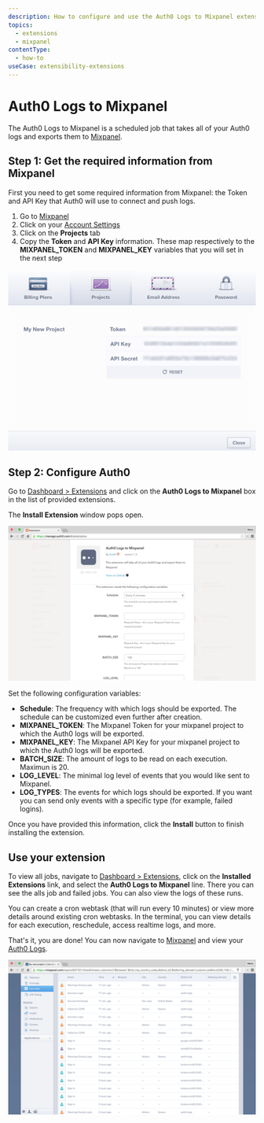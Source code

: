 ```yaml
---
description: How to configure and use the Auth0 Logs to Mixpanel extension.
topics:
  - extensions
  - mixpanel
contentType:
  - how-to
useCase: extensibility-extensions
---
```


# Auth0 Logs to Mixpanel

The Auth0 Logs to Mixpanel is a scheduled job that takes all of your Auth0 logs and exports them to [Mixpanel](https://mixpanel.com).

## Step 1: Get the required information from Mixpanel

First you need to get some required information from Mixpanel: the Token and API Key that Auth0 will use to connect and push logs.

1. Go to [Mixpanel](https://mixpanel.com)
1. Click on your [Account Settings](https://mixpanel.com/account/)
1. Click on the **Projects** tab
1. Copy the **Token** and **API Key** information. These map respectively to the **MIXPANEL_TOKEN** and **MIXPANEL_KEY** variables that you will set in the next step

![Get keys from Mixpanel](/media/articles/extensions/mixpanel/mixpanel-project-info.png)

## Step 2: Configure Auth0

Go to [Dashboard > Extensions](${manage_url}/#/extensions) and click on the **Auth0 Logs to Mixpanel** box in the list of provided extensions. 

The **Install Extension** window pops open.

![Install Auth0 Extension](/media/articles/extensions/mixpanel/extension-mgmt-mixpanel.png)

Set the following configuration variables:
- **Schedule**: The frequency with which logs should be exported. The schedule can be customized even further after creation.
- **MIXPANEL_TOKEN**: The Mixpanel Token for your mixpanel project to which the Auth0 logs will be exported.
- **MIXPANEL_KEY**: The Mixpanel API Key for your mixpanel project to which the Auth0 logs will be exported.
- **BATCH_SIZE**: The amount of logs to be read on each execution. Maximun is 20.
- **LOG_LEVEL**: The minimal log level of events that you would like sent to Mixpanel.
- **LOG_TYPES**: The events for which logs should be exported.  If you want you can send only events with a specific type (for example, failed logins).

Once you have provided this information, click the **Install** button to finish installing the extension.

## Use your extension

To view all jobs, navigate to [Dashboard > Extensions](${manage_url}/#/extensions), click on the **Installed Extensions** link, and select the **Auth0 Logs to Mixpanel** line. There you can see the alls job and failed jobs. You can also view the logs of these runs.

You can create a cron webtask (that will run every 10 minutes) or view more details around existing cron webtasks. In the terminal, you can view details for each execution, reschedule, access realtime logs, and more.

That's it, you are done! You can now navigate to [Mixpanel](https://mixpanel.com) and view your [Auth0 Logs](${manage_url}/#/logs).

![](/media/articles/extensions/mixpanel/auth0-logs-at-mixpanel.png)
